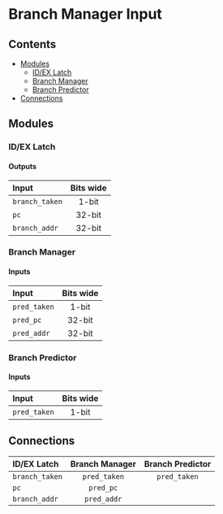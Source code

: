 # Branch Manager Input #

## Contents
* [Modules](#modules)
  * [ID/EX Latch](#id/ex_latch)
  * [Branch Manager](#branch_manager)
  * [Branch Predictor](#branch_predictor)
* [Connections](#connections)

## Modules

### ID/EX Latch

#### Outputs
|Input|Bits wide|
|:---|:---:|
|```branch_taken```|1-bit|
|```pc```|32-bit|
|```branch_addr```|32-bit|

### Branch Manager

#### Inputs
|Input|Bits wide|
|:---|:---:|
|```pred_taken```|1-bit|
|```pred_pc```|32-bit|
|```pred_addr```|32-bit|


### Branch Predictor

#### Inputs
|Input|Bits wide|
|:---|:---:|
|```pred_taken```|1-bit|

## Connections

|ID/EX Latch|Branch Manager|Branch Predictor|
|:---|:---:|:---:|
|```branch_taken```|```pred_taken```|```pred_taken```|
|```pc```|```pred_pc```|
|```branch_addr```|```pred_addr```|

